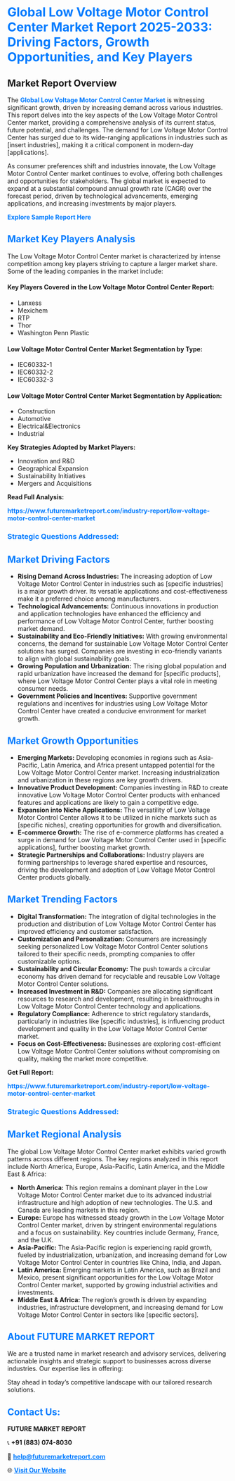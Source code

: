 <h1 style="color: #007BFF;">Global Low Voltage Motor Control Center Market Report 2025-2033: Driving Factors, Growth Opportunities, and Key Players</h1>

<section id="overview">
<h2>Market Report Overview</h2>
<p>The <a href="https://www.futuremarketreport.com/industry-report/low-voltage-motor-control-center-market" style="color: #007BFF; text-decoration: none;"><strong>Global Low Voltage Motor Control Center Market</strong></a> is witnessing significant growth, driven by increasing demand across various industries. This report delves into the key aspects of the Low Voltage Motor Control Center market, providing a comprehensive analysis of its current status, future potential, and challenges. The demand for Low Voltage Motor Control Center has surged due to its wide-ranging applications in industries such as [insert industries], making it a critical component in modern-day [applications].</p>
<p>As consumer preferences shift and industries innovate, the Low Voltage Motor Control Center market continues to evolve, offering both challenges and opportunities for stakeholders. The global market is expected to expand at a substantial compound annual growth rate (CAGR) over the forecast period, driven by technological advancements, emerging applications, and increasing investments by major players.</p>
</section>

<section id="overview">
<p><a href="https://www.futuremarketreport.com/request-sample/reportId=34843" style="color: #007BFF; text-decoration: none;"><strong>Explore Sample Report Here</strong></a></p>
</section>

<section id="key-players">
<h2 style="color: #007BFF;">Market Key Players Analysis</h2>
<p>The Low Voltage Motor Control Center market is characterized by intense competition among key players striving to capture a larger market share. Some of the leading companies in the market include:</p>
<h4>Key Players Covered in the Low Voltage Motor Control Center Report:</h4>
<ul><li>Lanxess</li><li>Mexichem</li><li>RTP</li><li>Thor</li><li>Washington Penn Plastic</li></ul>
<h4>Low Voltage Motor Control Center Market Segmentation by Type:</h4>
<ul><li>IEC60332-1</li><li>IEC60332-2</li><li>IEC60332-3</li></ul>

<h4>Low Voltage Motor Control Center Market Segmentation by Application:</h4>
<ul><li>Construction</li><li>Automotive</li><li>Electrical&amp;Electronics</li><li>Industrial</li></ul>
<p><strong>Key Strategies Adopted by Market Players:</strong></p>
<ul>
<li>Innovation and R&D</li>
<li>Geographical Expansion</li>
<li>Sustainability Initiatives</li>
<li>Mergers and Acquisitions</li>
</ul>
</section>

<section>
<p><strong>Read Full Analysis: </strong></p><a href="https://www.futuremarketreport.com/industry-report/low-voltage-motor-control-center-market" style="color: #007BFF; text-decoration: none;"><strong>https://www.futuremarketreport.com/industry-report/low-voltage-motor-control-center-market</strong></a>
<h3 style="color: #007BFF;">Strategic Questions Addressed:</h3>
</section>

<section id="driving-factors">
<h2 style="color: #007BFF;">Market Driving Factors</h2>
<ul>
<li><strong>Rising Demand Across Industries:</strong> The increasing adoption of Low Voltage Motor Control Center in industries such as [specific industries] is a major growth driver. Its versatile applications and cost-effectiveness make it a preferred choice among manufacturers.</li>
<li><strong>Technological Advancements:</strong> Continuous innovations in production and application technologies have enhanced the efficiency and performance of Low Voltage Motor Control Center, further boosting market demand.</li>
<li><strong>Sustainability and Eco-Friendly Initiatives:</strong> With growing environmental concerns, the demand for sustainable Low Voltage Motor Control Center solutions has surged. Companies are investing in eco-friendly variants to align with global sustainability goals.</li>
<li><strong>Growing Population and Urbanization:</strong> The rising global population and rapid urbanization have increased the demand for [specific products], where Low Voltage Motor Control Center plays a vital role in meeting consumer needs.</li>
<li><strong>Government Policies and Incentives:</strong> Supportive government regulations and incentives for industries using Low Voltage Motor Control Center have created a conducive environment for market growth.</li>
</ul>
</section>

<section id="growth-opportunities">
<h2 style="color: #007BFF;">Market Growth Opportunities</h2>
<ul>
<li><strong>Emerging Markets:</strong> Developing economies in regions such as Asia-Pacific, Latin America, and Africa present untapped potential for the Low Voltage Motor Control Center market. Increasing industrialization and urbanization in these regions are key growth drivers.</li>
<li><strong>Innovative Product Development:</strong> Companies investing in R&D to create innovative Low Voltage Motor Control Center products with enhanced features and applications are likely to gain a competitive edge.</li>
<li><strong>Expansion into Niche Applications:</strong> The versatility of Low Voltage Motor Control Center allows it to be utilized in niche markets such as [specific niches], creating opportunities for growth and diversification.</li>
<li><strong>E-commerce Growth:</strong> The rise of e-commerce platforms has created a surge in demand for Low Voltage Motor Control Center used in [specific applications], further boosting market growth.</li>
<li><strong>Strategic Partnerships and Collaborations:</strong> Industry players are forming partnerships to leverage shared expertise and resources, driving the development and adoption of Low Voltage Motor Control Center products globally.</li>
</ul>
</section>

<section id="trending-factors">
<h2 style="color: #007BFF;">Market Trending Factors</h2>
<ul>
<li><strong>Digital Transformation:</strong> The integration of digital technologies in the production and distribution of Low Voltage Motor Control Center has improved efficiency and customer satisfaction.</li>
<li><strong>Customization and Personalization:</strong> Consumers are increasingly seeking personalized Low Voltage Motor Control Center solutions tailored to their specific needs, prompting companies to offer customizable options.</li>
<li><strong>Sustainability and Circular Economy:</strong> The push towards a circular economy has driven demand for recyclable and reusable Low Voltage Motor Control Center solutions.</li>
<li><strong>Increased Investment in R&D:</strong> Companies are allocating significant resources to research and development, resulting in breakthroughs in Low Voltage Motor Control Center technology and applications.</li>
<li><strong>Regulatory Compliance:</strong> Adherence to strict regulatory standards, particularly in industries like [specific industries], is influencing product development and quality in the Low Voltage Motor Control Center market.</li>
<li><strong>Focus on Cost-Effectiveness:</strong> Businesses are exploring cost-efficient Low Voltage Motor Control Center solutions without compromising on quality, making the market more competitive.</li>
</ul>
</section>

<section>
<p><strong>Get Full Report: </strong></p><a href="https://www.futuremarketreport.com/industry-report/low-voltage-motor-control-center-market" style="color: #007BFF; text-decoration: none;"><strong>https://www.futuremarketreport.com/industry-report/low-voltage-motor-control-center-market</strong></a>
<h3 style="color: #007BFF;">Strategic Questions Addressed:</h3>
</section>


<section id="regional-analysis">
<h2 style="color: #007BFF;">Market Regional Analysis</h2>
<p>The global Low Voltage Motor Control Center market exhibits varied growth patterns across different regions. The key regions analyzed in this report include North America, Europe, Asia-Pacific, Latin America, and the Middle East & Africa:</p>
<ul>
<li><strong>North America:</strong> This region remains a dominant player in the Low Voltage Motor Control Center market due to its advanced industrial infrastructure and high adoption of new technologies. The U.S. and Canada are leading markets in this region.</li>
<li><strong>Europe:</strong> Europe has witnessed steady growth in the Low Voltage Motor Control Center market, driven by stringent environmental regulations and a focus on sustainability. Key countries include Germany, France, and the U.K.</li>
<li><strong>Asia-Pacific:</strong> The Asia-Pacific region is experiencing rapid growth, fueled by industrialization, urbanization, and increasing demand for Low Voltage Motor Control Center in countries like China, India, and Japan.</li>
<li><strong>Latin America:</strong> Emerging markets in Latin America, such as Brazil and Mexico, present significant opportunities for the Low Voltage Motor Control Center market, supported by growing industrial activities and investments.</li>
<li><strong>Middle East & Africa:</strong> The region’s growth is driven by expanding industries, infrastructure development, and increasing demand for Low Voltage Motor Control Center in sectors like [specific sectors].</li>
</ul>
</section>

<footer>
<h2 style="color: #007BFF;">About FUTURE MARKET REPORT</h2>
<p>We are a trusted name in market research and advisory services, delivering actionable insights and strategic support to businesses across diverse industries. Our expertise lies in offering:</p>

<p>Stay ahead in today’s competitive landscape with our tailored research solutions.</p>

<h2 style="color: #007BFF;">Contact Us:</h2>
<p><strong>FUTURE MARKET REPORT</strong></p>
<p>📞 <strong>+91 (883) 074-8030</strong></p>
<p>📧 <strong><a href="mailto:help@futuremarketreport.com" style="color: #007BFF;">help@futuremarketreport.com</a></strong></p>
<p>🌐 <strong><a href="https://www.futuremarketreport.com/" style="color: #007BFF;">Visit Our Website</a></strong></p>
</footer>